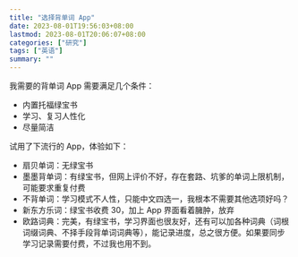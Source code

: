```yaml
---
title: "选择背单词 App"
date: 2023-08-01T19:56:03+08:00
lastmod: 2023-08-01T20:06:07+08:00
categories: ["研究"]
tags: ["英语"]
summary: ""
---
```


我需要的背单词 App 需要满足几个条件：
- 内置托福绿宝书
- 学习、复习人性化
- 尽量简洁

试用了下流行的 App，体验如下：
- 扇贝单词：无绿宝书
- 墨墨背单词：有绿宝书，但网上评价不好，存在套路、坑爹的单词上限机制，可能要求重复付费
- 不背单词：学习模式不人性，只能中文四选一，我根本不需要其他选项好吗？
- 新东方乐词：绿宝书收费 30，加上 App 界面看着臃肿，放弃
- 欧路词典：完美，有绿宝书，学习界面也很友好，还有可以加各种词典（词根词缀词典、不择手段背单词词典等），能记录进度，总之很方便。如果要同步学习记录需要付费，不过我也用不到。
